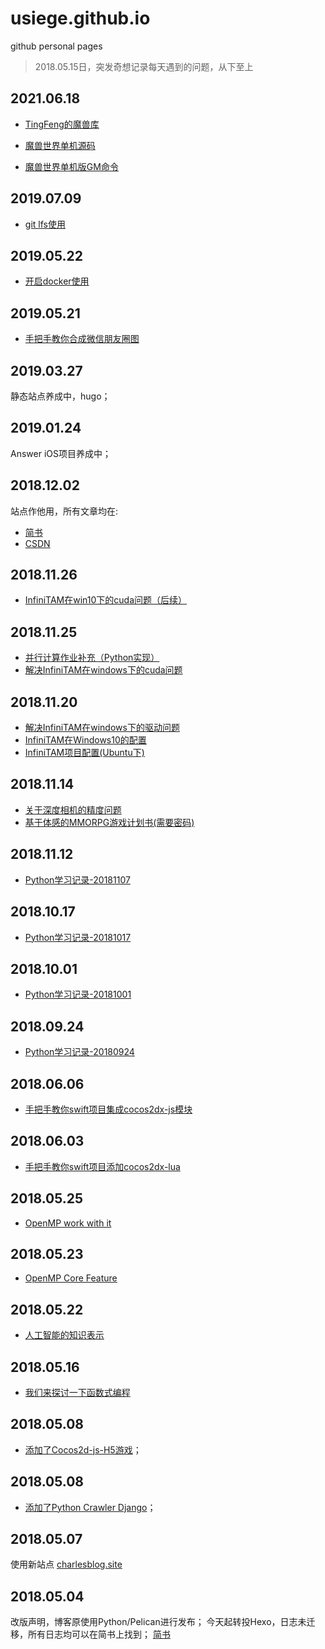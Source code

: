 # usiege.github.io
github personal pages

> 2018.05.15日，突发奇想记录每天遇到的问题，从下至上


## 2021.06.18

- [TingFeng的魔兽库](https://github.com/usiege/TingFeng)

- [魔兽世界单机源码](https://www.xspio.com/?page=2)

- [魔兽世界单机版GM命令](https://www.cnblogs.com/suwei/archive/2011/05/25/2057300.html)

## 2019.07.09

- [git lfs使用](https://git-lfs.github.com)


## 2019.05.22

- [开启docker使用](https://www.jianshu.com/p/8f2543609979)

## 2019.05.21

- [手把手教你合成微信朋友圈图](https://www.jianshu.com/p/2b74150fa1cc)

## 2019.03.27

静态站点养成中，hugo；

## 2019.01.24

Answer iOS项目养成中；

## 2018.12.02

站点作他用，所有文章均在:

- [简书](https://www.jianshu.com/u/8a7d7e6876ab) 
- [CSDN](https://blog.csdn.net/jianin45) 

## 2018.11.26

- [InfiniTAM在win10下的cuda问题（后续）](https://www.jianshu.com/p/1fb678b4ee8d)

## 2018.11.25

- [并行计算作业补充（Python实现）](https://www.jianshu.com/p/f05b2d1594d5)
- [解决InfiniTAM在windows下的cuda问题](https://www.jianshu.com/p/7657183cc613)


## 2018.11.20

  - [解决InfiniTAM在windows下的驱动问题](https://www.jianshu.com/p/dae753f1f07a)
  - [InfiniTAM在Windows10的配置](https://www.jianshu.com/p/1dcf4355faa6)
  - [InfiniTAM项目配置(Ubuntu下)](https://www.jianshu.com/p/58b7185d1fa7)


## 2018.11.14

  - [关于深度相机的精度问题](https://www.jianshu.com/p/1a916ed3c503)
  - [基于体感的MMORPG游戏计划书(需要密码)](https://www.zybuluo.com/usiege/note/1337530)

## 2018.11.12
  - [Python学习记录-20181107](https://www.jianshu.com/p/173edef43ff0)

## 2018.10.17
  - [Python学习记录-20181017](https://www.jianshu.com/p/c320aabb2507)

## 2018.10.01
  - [Python学习记录-20181001](https://www.jianshu.com/p/5a77c036d097)

## 2018.09.24
  - [Python学习记录-20180924](https://www.jianshu.com/p/0a5df3beae16)

## 2018.06.06
  - [手把手教你swift项目集成cocos2dx-js模块](https://github.com/usiege/CocosJS)

## 2018.06.03
  - [手把手教你swift项目添加cocos2dx-lua](https://github.com/usiege/CocosLua)

## 2018.05.25
  - [OpenMP work with it](https://github.com/usiege/Exercise/blob/master/2-%E5%B9%B6%E8%A1%8C%E8%AE%A1%E7%AE%97/OpenMP%20work%20with%20it.md)

## 2018.05.23
  - [OpenMP Core Feature](https://github.com/usiege/Exercise/blob/master/2-%E5%B9%B6%E8%A1%8C%E8%AE%A1%E7%AE%97/OpenMP%20Core%20Features.md)

## 2018.05.22
  - [人工智能的知识表示](https://github.com/usiege/Exercise/blob/master/AI-人工智能概论/人工智能的知识表示.md)

## 2018.05.16
  - [我们来探讨一下函数式编程](https://github.com/usiege/Charles/blob/master/blog/source/_posts/我们来探讨一下函数式编程.md)

## 2018.05.08 
  - [添加了Cocos2d-js-H5游戏](https://github.com/usiege/Charles/tree/master/code/cocos)；

## 2018.05.08 
  - [添加了Python Crawler Django](https://github.com/usiege/Python)；

## 2018.05.07

使用新站点 [charlesblog.site](http://charlesblog.site)

## 2018.05.04

改版声明，博客原使用Python/Pelican进行发布；
今天起转投Hexo，日志未迁移，所有日志均可以在简书上找到；
[简书](https://www.jianshu.com/u/8a7d7e6876ab)


